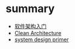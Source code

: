 # summary

- [软件架构入门](http://www.ruanyifeng.com/blog/2016/09/software-architecture.html)
- [Clean Architecture](https://book.douban.com/subject/26915970/)
- [system design primer](https://github.com/donnemartin/system-design-primer)